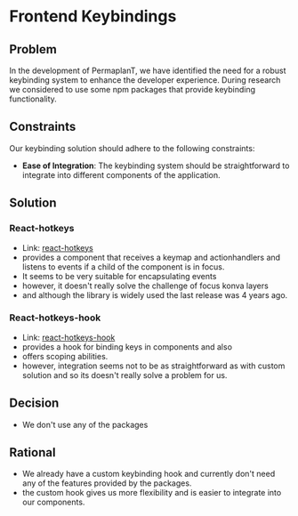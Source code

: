 # Frontend Keybindings

## Problem

In the development of PermaplanT, we have identified the need for a robust keybinding system to enhance the developer experience.
During research we considered to use some npm packages that provide keybinding functionality.

## Constraints

Our keybinding solution should adhere to the following constraints:

- **Ease of Integration**: The keybinding system should be straightforward to integrate into different components of the application.

## Solution

### React-hotkeys

- Link: [react-hotkeys](https://www.npmjs.com/package/react-hotkeys)
- provides a component that receives a keymap and actionhandlers and listens to events if a child of the component is in focus.
- It seems to be very suitable for encapsulating events
- however, it doesn't really solve the challenge of focus konva layers
- and although the library is widely used the last release was 4 years ago.

### React-hotkeys-hook

- Link: [react-hotkeys-hook](https://github.com/JohannesKlauss/react-hotkeys-hook/tree/main)
- provides a hook for binding keys in components and also
- offers scoping abilities.
- however, integration seems not to be as straightforward as with custom solution and so its doesn't really solve a problem for us.

## Decision

- We don't use any of the packages

## Rational

- We already have a custom keybinding hook and currently don't need any of the features provided by the packages.
- the custom hook gives us more flexibility and is easier to integrate into our components.
